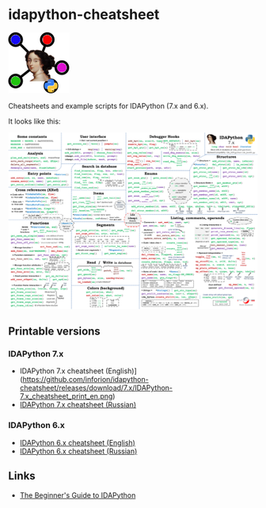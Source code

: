 # idapython-cheatsheet
![cheatsheet.png](cheatsheet_logo.png)

Cheatsheets and example scripts for IDAPython (7.x and 6.x).

It looks like this:

![IDAPython-7x](IDAPython-7x_cheatsheet_web_en.png)

## Printable versions

### IDAPython 7.x

- IDAPython 7.x cheatsheet (English)](https://github.com/inforion/idapython-cheatsheet/releases/download/7.x/IDAPython-7.x_cheatsheet_print_en.png)
- [IDAPython 7.x cheatsheet (Russian)](https://github.com/inforion/idapython-cheatsheet/releases/download/7.x/IDAPython-7.x_cheatsheet_print_ru.png)

### IDAPython 6.x

- [IDAPython 6.x cheatsheet (English)](https://github.com/inforion/idapython-cheatsheet/releases/download/v1.0/IDAPython_cheatsheet_print_en.png)
- [IDAPython 6.x cheatsheet (Russian)](https://github.com/inforion/idapython-cheatsheet/releases/download/v1.0/IDAPython_cheatsheet_print_ru.png)

## Links

- [The Beginner's Guide to IDAPython](https://leanpub.com/IDAPython-Book)

  